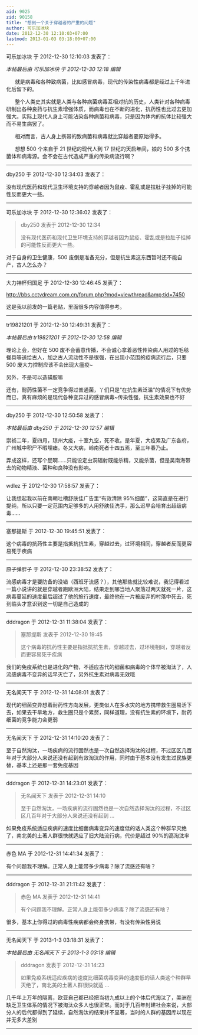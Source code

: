 ```yaml
---
aid: 9025
zid: 90158
title: "想到一个关于穿越者的严重的问题"
author: 可乐加冰块
date: 2012-12-30 12:10:03+07:00
lastmod: 2013-01-03 03:18:00+07:00
---
```


可乐加冰块 于 2012-12-30 12:10:03 发表了：

_本帖最后由 可乐加冰块 于 2012-12-30 12:18 编辑_

&nbsp; &nbsp;&nbsp; &nbsp;就是病毒和各种致病菌，比如感冒病毒，现代的传染性病毒都是经过上千年进化后留下的。

&nbsp; &nbsp;&nbsp; &nbsp;整个人类史其实就是人类与各种病菌病毒互相对抗的历史，人类针对各种病毒研制出各种良药与抗生素增强体质，而病毒也在不断的进化，抗药性也比过去更加强大。实际上现代人身上可能沾染各种病菌和病毒，只是因为体内的抗体比较强大而不易生病罢了。

&nbsp; &nbsp;&nbsp; &nbsp;相对而言，古人身上携带的致病菌和病毒就比穿越者要原始得多。

&nbsp; &nbsp;&nbsp; &nbsp;想想 500 个来自于 21 世纪的现代人到 17 世纪的天启年间，娘的 500 多个携菌体和病毒源。会不会在古代造成严重的传染病流行啊？

---

dby250 于 2012-12-30 12:34:03 发表了：

没有现代医药和现代卫生环境支持的穿越者因为鼠疫、霍乱或是拉肚子挂掉的可能性反而更大一些。

---

可乐加冰块 于 2012-12-30 12:36:02 发表了：

> dby250 发表于 2012-12-30 12:34
>
> 没有现代医药和现代卫生环境支持的穿越者因为鼠疫、霍乱或是拉肚子挂掉的可能性反而更大一些。

对于自身的卫生健康，500 废倒是准备充分，但是抗生素这东西暂时还不能自产，古人怎么办？

---

大力神杯归国足 于 2012-12-30 12:46:45 发表了：

http://bbs.cctvdream.com.cn/forum.php?mod=viewthread&amp;tid=7450

这是我以前发的一篇老贴，里面很多内容值得参考。

---

tr19821201 于 2012-12-30 12:49:31 发表了：

_本帖最后由 tr19821201 于 2012-12-30 12:58 编辑_

理论上会，但好在 500 废不会蓄意传播，不会诚心拿着恶性传染病人用过的毛毯餐具等送给古人，加之古人流动性不是很强，在出现小范围的疫病流行后，只要 500 废大力控制应该不会出现大瘟疫~

另外，不是可以造磺胺嘛

还有，耐药性菌不一定竞争得过普通菌，丫们只是“在抗生素泛滥”的情况下有优势而已，真有麻烦的是现代各种变异过的感冒病毒~传染性强，抗生素效果也不好

---

dby250 于 2012-12-30 12:50:58 发表了：

_本帖最后由 dby250 于 2012-12-30 12:57 编辑_

崇祯二年，夏四月，琼州大疫，十室九空，死不收。是年夏，大疫累及广东各府，广州城中积尸不暇埋瘗。冬又大病，岭南死者十四五焉，至三年春乃止。

弄成这样，还写个屁啊……只能设定虫洞辐射既能杀精，又能杀菌，但是吴南海带去的动物精液、菌种和良种没有影响。

---

wdlez 于 2012-12-30 17:58:57 发表了：

让我想起我以前在南朝吐槽舒肤佳广告里“有效清除 95%细菌”，这简直是在进行提纯，所以只要一定范围内足够多的人用舒肤佳洗手，那么迟早会培育出超级病毒……

---

塞那提斯 于 2012-12-30 19:45:51 发表了：

这个病毒的抗药性主要是指抵抗抗生素，穿越过去，过环境相同，穿越者反而更容易死于疾病

---

原子弹胖子 于 2012-12-30 23:38:52 发表了：

流感病毒才是要防备的没错（西班牙流感？），其他那些就比较难说，我记得看过一篇小说讲的就是穿越者跑欧洲大陆，结果走到哪当地人聚落过两天就死一片，这病毒蔓延的速度最后超过了他的旅行速度，最终他在一片被废弃的村落中死去，死到临头才意识到这一切是自己造成的

---

dddragon 于 2012-12-31 11:38:04 发表了：

> 塞那提斯 发表于 2012-12-30 19:45
>
> 这个病毒的抗药性主要是指抵抗抗生素，穿越过去，过环境相同，穿越者反而更容易死于疾病

我们的免疫系统也是进化的产物，不适应古代的细菌和病毒的个体早被淘汰了，人流感病毒不变异的话早灭亡了，另外抗生素对病毒无效哦

---

无名闻天下 于 2012-12-31 14:08:01 发表了：

现代的细菌变异想着耐药性方向发展，更类似人在多水灾的地方携带救生圈易活下去，如果去干旱地方，救生圈只是个累赘，同样道理，没有抗生素的环境下，耐药细菌的竞争能力会更弱

---

无名闻天下 于 2012-12-31 14:10:20 发表了：

至于自然淘汰，一场疾病的流行固然也是一次自然选择淘汰的过程，不过区区几百年对于大部分人来说还没有起到有效淘汰的作用，同时由于基本没有发生过民族更替，基本上还是那一套免疫基因

---

dddragon 于 2012-12-31 14:23:01 发表了：

> 无名闻天下 发表于 2012-12-31 14:10
>
> 至于自然淘汰，一场疾病的流行固然也是一次自然选择淘汰的过程，不过区区几百年对于大部分人来说还没有起到 ...

如果免疫系统适应疾病的速度比细菌病毒变异的速度低的话人类这个种群早灭绝了，南北美的土著人群很快就适应了旧大陆流行病，代价是超过 90%的高淘汰率

---

赤色 MA 于 2012-12-31 14:41:34 发表了：

有个问题我不理解。正常人身上能带多少病毒？除了流感还有啥？

---

dddragon 于 2012-12-31 21:11:42 发表了：

> 赤色 MA 发表于 2012-12-31 14:41
>
> 有个问题我不理解。正常人身上能带多少病毒？除了流感还有啥？

很多，基本上你得过的病毒性疾病都会终身携带，有没有传染性另说

---

无名闻天下 于 2013-1-3 03:18:31 发表了：

_本帖最后由 无名闻天下 于 2013-1-3 03:18 编辑_

> dddragon 发表于 2012-12-31 14:23
>
> 如果免疫系统适应疾病的速度比细菌病毒变异的速度低的话人类这个种群早灭绝了，南北美的土著人群很快就适 ...

几千年上万年的隔离，欧亚自己都已经把当初九成以上的个体后代淘汰了，美洲在缺乏卫生体系的情况下被淘汰众多人也很正常。而对于几百年封建社会来说，大部分人的后代都得到了延续，自然淘汰的结果并不显著，当时的人群的基因库以现在并无多大差别

---
